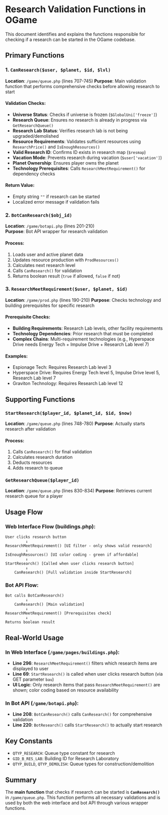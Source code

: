 # Research Validation Functions in OGame

This document identifies and explains the functions responsible for checking if a research can be started in the OGame codebase.

## Primary Functions

### 1. `CanResearch($user, $planet, $id, $lvl)` 
**Location**: `/game/queue.php` (lines 707-745)
**Purpose**: Main validation function that performs comprehensive checks before allowing research to start

#### Validation Checks:
- **Universe Status**: Checks if universe is frozen (`$GlobalUni['freeze']`)
- **Research Queue**: Ensures no research is already in progress via `GetResearchQueue()`
- **Research Lab Status**: Verifies research lab is not being upgraded/demolished
- **Resource Requirements**: Validates sufficient resources using `ResearchPrice()` and `IsEnoughResources()`
- **Valid Research ID**: Confirms ID exists in research map (`$resmap`)
- **Vacation Mode**: Prevents research during vacation (`$user['vacation']`)
- **Planet Ownership**: Ensures player owns the planet
- **Technology Prerequisites**: Calls `ResearchMeetRequirement()` for dependency checks

#### Return Value:
- Empty string `""` if research can be started
- Localized error message if validation fails

### 2. `BotCanResearch($obj_id)`
**Location**: `/game/botapi.php` (lines 201-210)  
**Purpose**: Bot API wrapper for research validation

#### Process:
1. Loads user and active planet data
2. Updates resource production with `ProdResources()`
3. Calculates next research level
4. Calls `CanResearch()` for validation
5. Returns boolean result (`true` if allowed, `false` if not)

### 3. `ResearchMeetRequirement($user, $planet, $id)`
**Location**: `/game/prod.php` (lines 190-210)
**Purpose**: Checks technology and building prerequisites for specific research

#### Prerequisite Checks:
- **Building Requirements**: Research Lab levels, other facility requirements
- **Technology Dependencies**: Prior research that must be completed
- **Complex Chains**: Multi-requirement technologies (e.g., Hyperspace Drive needs Energy Tech + Impulse Drive + Research Lab level 7)

#### Examples:
- Espionage Tech: Requires Research Lab level 3
- Hyperspace Drive: Requires Energy Tech level 5, Impulse Drive level 5, Research Lab level 7
- Graviton Technology: Requires Research Lab level 12

## Supporting Functions

### `StartResearch($player_id, $planet_id, $id, $now)`
**Location**: `/game/queue.php` (lines 748-780)
**Purpose**: Actually starts research after validation

#### Process:
1. Calls `CanResearch()` for final validation
2. Calculates research duration
3. Deducts resources
4. Adds research to queue

### `GetResearchQueue($player_id)`
**Location**: `/game/queue.php` (lines 830-834)
**Purpose**: Retrieves current research queue for a player

## Usage Flow

### Web Interface Flow (buildings.php):
```
User clicks research button
         ↓
ResearchMeetRequirement() [UI filter - only shows valid research]
         ↓
IsEnoughResources() [UI color coding - green if affordable]
         ↓
StartResearch() [Called when user clicks research button]
         ↓
    CanResearch() [Full validation inside StartResearch]
```

### Bot API Flow:
```
Bot calls BotCanResearch()
         ↓
    CanResearch() [Main validation]
         ↓
ResearchMeetRequirement() [Prerequisites check]
         ↓
Returns boolean result
```

## Real-World Usage

### In Web Interface (`/game/pages/buildings.php`):
- **Line 296**: `ResearchMeetRequirement()` filters which research items are displayed to user
- **Line 69**: `StartResearch()` is called when user clicks research button (via GET parameter `bau`)
- **UI Logic**: Only research items that pass `ResearchMeetRequirement()` are shown; color coding based on resource availability

### In Bot API (`/game/botapi.php`):
- **Line 208**: `BotCanResearch()` calls `CanResearch()` for comprehensive validation
- **Line 220**: `BotResearch()` calls `StartResearch()` to actually start research

## Key Constants

- `QTYP_RESEARCH`: Queue type constant for research
- `GID_B_RES_LAB`: Building ID for Research Laboratory
- `QTYP_BUILD`, `QTYP_DEMOLISH`: Queue types for construction/demolition

## Summary

The **main function** that checks if research can be started is **`CanResearch()`** in `/game/queue.php`. This function performs all necessary validations and is used by both the web interface and bot API through various wrapper functions.